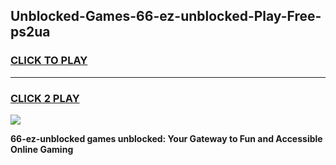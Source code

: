 
## Unblocked-Games-66-ez-unblocked-Play-Free-ps2ua
<h3>
<a href="https://premium76.site?title=66-ez-unblocked&ref=21A">CLICK TO PLAY</a></h3>
<hr>

<h3>
<a href="https://premium76.site?title=66-ez-unblocked&ref=21A">CLICK 2 PLAY</a>
  
</h3>

<a href="https://premium76.site?title=66-ez-unblocked&ref=21A"><img src="https://clearcache.store/games.png"></a>


**66-ez-unblocked games unblocked: Your Gateway to Fun and Accessible Online Gaming**
